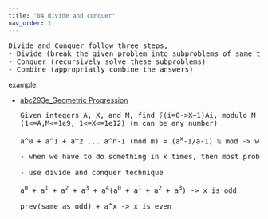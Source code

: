 ```yaml
---
title: "04 divide and conquer"
nav_order: 1
---
```



<pre>
Divide and Conquer follow three steps,
- Divide (break the given problem into subproblems of same type)
- Conquer (recursively solve these subproblems)
- Combine (appropriatly combine the answers)
</pre>

example:

- [abc293e_Geometric Progression](./abc293e_Geometric%20Progression.cpp)

  <pre>
  Given integers A, X, and M, find ∑(i=0->X−1)Ai, modulo M
  (1<=A,M<=1e9, 1<=X<=1e12) (m can be any number)
  
  a^0 + a^1 + a^2 ... a^n-1 (mod m) = (a<sup>x</sup>-1/a-1) % mod -> we can't use these formula because m can't always prime .. can be done using extentedgcd
  
  - when we have to do something in k times, then most probably use binary exponentiation(through recursion) to solve faster
  
  - use divide and conquer technique
  
  a<sup>0</sup> + a<sup>1</sup> + a<sup>2</sup> + a<sup>3</sup> + a<sup>4</sup>(a<sup>0</sup> + a<sup>1</sup> + a<sup>2</sup> + a<sup>3</sup>) -> x is odd   
  
  prev(same as odd) + a^x -> x is even 
  </pre>
